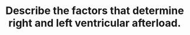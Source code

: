 ---
title: "Describe the factors that determine right and left ventricular afterload."
entityType: SAQ
exam: PEX
college: CICM
year: 2014
sitting: B
question: 19
passRate: 31
EC_expectedDomains:
- "A Definition of afterload, factors specific to left ventricle, right ventricle and both were required."
- "The question asked to describe and not merely list factors affecting afterload."
EC_errorsCommon:
- "Marks were not given for describing pathologies rather than physiological processes that affect afterload."
- "Candidates seemed to lack depth and understanding on this topic."
---